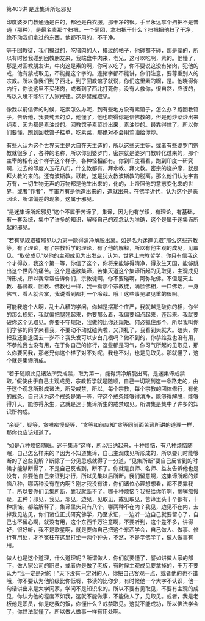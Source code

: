 第403讲 是迷集谛所起邪见

印度婆罗门教通通是白的，都还是白衣服，那干净的很。手里永远拿个扫把不是普通（那种），是最名贵那个扫把，一个蒲团，拿扫把干什么？扫把把他扫了干净，绝不动我们拿过的东西，他都不用的，不干净。

等于回教徒，我们摸过的，吃猪肉的人，摸过的帕子，他碰都不碰，那是荤的，所以有时候我碰到回教朋友来，我端盘牛肉来，老兄，这可以吃啊，素的。他懂了，那是对回教朋友讲，牛肉这是素的啊，你可以吃了，你不要说这没有猪肉，犯他的戒，他有禁戒取见，不能提这个字的。连猪字都不能讲，你们注意，要尊重别人的宗教。所以像我们到了西北，到了回教馆子就说，你们这里素的啊，是。他晓得你内行，你说这里不买猪肉，或者到了西北打死你，没有人救你，很自然，应该的，所以入境不能犯了人家戒律。这是禁戒取见。

像我以前信佛的时候，吃素怎么办呢，到有些地方没有素馆子，怎么办？跑回教馆子，告诉他，我要纯素的菜，他懂了，他也晓得你是信佛教的。但是他炒菜炒出来纯素，因为都是素油炒的。回教馆子素菜炒出来，素油炒的。最靠得住了。所以你们要懂，跑到回教馆子挂单，吃素菜，那绝对不会用荤油给你炒。

有些人认为这个世界天主是大自在天主造的，所以这些天主等，或者有些婆罗门宗教就很多了，各种的名称，所以你到婆罗门，密宗就是婆罗门教转化过来的，那个主宰的相有这个样子这个样子，各种怪相都有。你到印度看看，跑到印度一研究啊，过去的印度人五花八门，什么教都有，拜水教、拜火教。密宗的烧护摩，就是拜火教的来的。还有波斯教。祆教，这是犹太教波斯教的脱离。那么他们认为宇宙万有，一切生物无声的万物都是他生出来的，化的，上帝照他的意志变化来的世界，或者“作者”，宇宙万有是他造出来的，造就出来。在佛学近代，认为这个是恶因论，所谓偏差的现象。这属于邪见。

“是迷集谛所起邪见”这个不属于苦谛了，集谛，因为他有学识，有理论，有基础，有一套系统，集中了许多的知识，解释自己的观念认为准确，这个是属于迷集谛所起的邪见。

“若有见取取彼邪见以为第一能得清净解脱出离。如是名为迷道见取”那么这些宗教等，有了理论，有了宗教哲学的理论，有了他的解释，所以有他主观的成见，见取见。“取彼成见”以他的主观成见为出发点，认为，世界上宗教哲学，你只有信我这个才得救，我这个第一等，你信了这个，你将来能够得清净，得永生天国，能够跳出这个世界的痛苦。这个是迷欲集谛，苦集灭道这个集谛所起的见取见，主观成见所形成，所以我常常告诉你们，宗教徒啊，你不要碰啊，阿弥陀佛。不但是天主教、基督教、回教、佛教也一样，我一看那个宗教徒，满脸佛相，一口佛话，一身佛气，看人就合掌，我说看到都打一个冷战。哦！这些事见取见重的很啊。

可能我这个人啊，乱七八糟的学问，你越是摆那个庄严，我就越是破你的相，你坐的那么规矩，我就偏把腿翘起来，你要那么着，我偏要烟点起来，歪起来。我就要破你这个见取见。你要不守规矩，我做的比你还规矩。何必抓住那个，所以我叫你们学佛的同学来看我，不要动不动就磕头啦，又顶礼了，我看到头就大。磕头，你把我还倒退回去一岁不？我头发可以少白几根吗？做不到的，你恭维我也没有用，不恭维我也没有用，在于你自己的修行，这些都是习气，你习气所起的见取见，那么你要问我，那老兄你这个样子对不对呢，我也不对，也是见取见。那就懂了，这个就是集谛所成。

“若于随顺此见诸法所受戒禁，取为第一，能得清净解脱出离，是迷集谛戒禁取。”假使由于自己主观成见，宗教哲学就是随顺，自己一切跟到这一条路走的，由于这个观念所形成诸法，所受戒禁，所以，每个宗教，每个宗教的团体修行，有他的戒条，自己认为这个戒条是第一等，守这个戒条能够得清净，能够得解脱，能够得升天，能够得永生，这就是迷于集谛所生的戒禁取见。所谓集是集中了许多的知识所构成。

“余疑”，疑等，贪嗔痴慢疑等，“贪等如前应知”贪等同前面苦谛所讲的道理一样，那你也应该知道了。

“如是八种烦恼随眠。迷于集谛”这样，所以归纳起来，十种烦恼，有八种烦恼随眠，自己怎么样来的？因为不知道集谛，自己主观成见所形成的，所以要几时能够断的了这些见解？断除了一分见思惑就得了一分道，“见集所断”要自己反省到的时候才能够断得了，不是自己反省到，断不了。你就是良师、名师、益友告诉他也是没有，非要他自己亲证到才行，所以见集以后所断。我们留意啊，这集谛所起的烦恼八种，哪两种没有在内啊？刚才我没有讲，你们诸位心理想想看，都不要靠我了，所以要你们见集所断，靠我就断不了。哪十种烦恼？我报给你听啊，贪嗔痴慢疑，五种；邪见，我见，邪见，边见，见取见，戒见取见，苦谛里头十个都有，十种烦恼。都给解释了，集谛里头只有八个，哪两种不在内？我见，边见不在内，去掉我见边见，你们诸位正式研究佛学，乃至求证，一边听一边自己就要留心了，自己也不留心啊，就没有用，这个东西千万注意啊，不要听到，这个差不多，讲得好，很好听，我不是歌星啊，就是要你自己把这个东西学会，自己做人、做事、修行有用处，才不冤枉在这里打坐一两个钟头，不然，不是学佛学了，做人做事有用。

做人也是这个道理，什么道理呢？所谓做人，你们就要懂了，譬如讲做人家的部下，做人家公司的职员，或者你是做了老板，有时候主观成见要拿掉的，千万不要认为“我一定是对的！”天下没有一定对的人，你把自己客观一点，或者他的也不错哦，你不要认为他阶级比你低呀，书读的比你少，有时候他一个大字不认识，他一句话讲出来是大学问家，学问不是知识来的。所以不要有见取见，不要有主观的成见，你认为他的程度不如我，这就不能做事，不能做人了，见取见。或者，我是老板他是职员，你是吃我的饭，你懂什么？戒禁取见。这就不能成功，所以佛法学会了，你世法就懂了。所以做人做事一样有用处啊。


